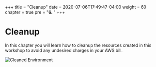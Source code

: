 +++
title = "Cleanup"
date = 2020-07-06T17:49:47-04:00
weight = 60
chapter = true
pre = "<b>6. </b>"
+++

# Cleanup

In this chapter you will learn how to cleanup the resources created in this workshop to avoid any
undesired charges in your AWS bill.

![Cleaned Environment](/images/cleanup.svg)
